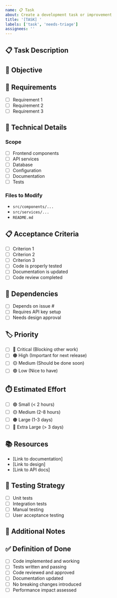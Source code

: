 ```yaml
---
name: 📋 Task
about: Create a development task or improvement
title: '[TASK] '
labels: ['task', 'needs-triage']
assignees: ''
---
```


## 📋 Task Description

<!-- A clear and concise description of the task -->

## 🎯 Objective

<!-- What is the goal of this task? -->

## 📝 Requirements

<!-- List the specific requirements for this task -->
- [ ] Requirement 1
- [ ] Requirement 2
- [ ] Requirement 3

## 🔧 Technical Details

### Scope
<!-- What parts of the codebase will be affected? -->
- [ ] Frontend components
- [ ] API services
- [ ] Database
- [ ] Configuration
- [ ] Documentation
- [ ] Tests

### Files to Modify
<!-- List the files that will likely need changes -->
- `src/components/...`
- `src/services/...`
- `README.md`

## 📋 Acceptance Criteria

<!-- Define what "done" looks like for this task -->
- [ ] Criterion 1
- [ ] Criterion 2
- [ ] Criterion 3
- [ ] Code is properly tested
- [ ] Documentation is updated
- [ ] Code review completed

## 🔗 Dependencies

<!-- Are there any dependencies or blockers? -->
- [ ] Depends on issue #
- [ ] Requires API key setup
- [ ] Needs design approval

## 🏷️ Priority

<!-- How urgent is this task? -->
- [ ] 🔴 Critical (Blocking other work)
- [ ] 🟠 High (Important for next release)
- [ ] 🟡 Medium (Should be done soon)
- [ ] 🟢 Low (Nice to have)

## ⏱️ Estimated Effort

<!-- How much effort do you think this will take? -->
- [ ] 🟢 Small (< 2 hours)
- [ ] 🟡 Medium (2-8 hours)
- [ ] 🟠 Large (1-3 days)
- [ ] 🔴 Extra Large (> 3 days)

## 📚 Resources

<!-- Any helpful resources, documentation, or references -->
- [Link to documentation]
- [Link to design]
- [Link to API docs]

## 🧪 Testing Strategy

<!-- How should this be tested? -->
- [ ] Unit tests
- [ ] Integration tests
- [ ] Manual testing
- [ ] User acceptance testing

## 📝 Additional Notes

<!-- Any additional context or considerations -->

## ✅ Definition of Done

- [ ] Code implemented and working
- [ ] Tests written and passing
- [ ] Code reviewed and approved
- [ ] Documentation updated
- [ ] No breaking changes introduced
- [ ] Performance impact assessed
